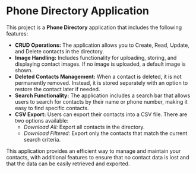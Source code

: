 <h1>Phone Directory Application</h1>

<p>This project is a <strong>Phone Directory</strong> application that includes the following features:</p>

<ul>
    <li><strong>CRUD Operations:</strong> The application allows you to Create, Read, Update, and Delete contacts in the directory.</li>
    <li><strong>Image Handling:</strong> Includes functionality for uploading, storing, and displaying contact images. If no image is uploaded, a default image is shown.</li>
    <li><strong>Deleted Contacts Management:</strong> When a contact is deleted, it is not permanently removed. Instead, it is stored separately with an option to restore the contact later if needed.</li>
    <li><strong>Search Functionality:</strong> The application includes a search bar that allows users to search for contacts by their name or phone number, making it easy to find specific contacts.</li>
    <li><strong>CSV Export:</strong> Users can export their contacts into a CSV file. There are two options available:
        <ul>
            <li><em>Download All:</em> Export all contacts in the directory.</li>
            <li><em>Download Filtered:</em> Export only the contacts that match the current search criteria.</li>
        </ul>
    </li>
</ul>

<p>This application provides an efficient way to manage and maintain your contacts, with additional features to ensure that no contact data is lost and that the data can be easily retrieved and exported.</p>
